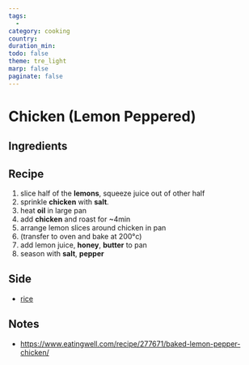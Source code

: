 ```yaml
---
tags: 
  - 
category: cooking
country:
duration_min: 
todo: false
theme: tre_light
marp: false
paginate: false
---
```


# Chicken (Lemon Peppered)

## Ingredients

## Recipe
1. slice half of the **lemons**, squeeze juice out of other half
1. sprinkle **chicken** with **salt**.
1. heat **oil** in large pan
1. add **chicken** and roast for ~4min
1. arrange lemon slices  around chicken in pan
1. (transfer to oven and bake at 200°c)
1. add lemon juice, **honey**, **butter** to pan
1. season with **salt**, **pepper**

## Side
* [rice](./Rice.md)


## Notes

* https://www.eatingwell.com/recipe/277671/baked-lemon-pepper-chicken/

